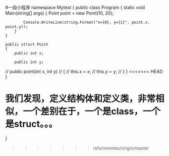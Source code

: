#一段小程序
namespace Mytest
{
    public class Program
    {
        static void Main(string[] args)
        {
            Point point = new Point(10, 20);

            Console.WriteLine(string.Format("x={0}, y={1}", point.x, point.y));
        }
    }

    public struct Point
    {
        public int x;

        public int y;

//	        public point(int x, int y)
//	        {
//	            this.x = x;
//	            this.y = y;
//	        }
    }
<<<<<<< HEAD
}

 我们发现，定义结构体和定义类，非常相似，一个差别在于，一个是class，一个是struct。。。
=======
}
>>>>>>> refs/remotes/origin/master

